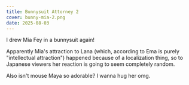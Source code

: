 ```yaml
---
title: Bunnysuit Attorney 2
cover: bunny-mia-2.png
date: 2025-08-03
---
```

I drew Mia Fey in a bunnysuit again!

Apparently Mia's attraction to Lana (which, according to Ema is purely "intellectual attraction") happened because of a localization thing, so to Japanese viewers her reaction is going to seem completely random.

Also isn't mouse Maya so adorable? I wanna hug her omg.